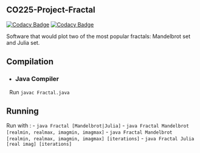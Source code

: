 ## CO225-Project-Fractal

[![Codacy Badge](https://api.codacy.com/project/badge/Grade/a95e684b144949d88aa8bd5565973f8d)](https://app.codacy.com/app/hisni/CO225-Project-Fractals?utm_source=github.com&utm_medium=referral&utm_content=hisni/CO225-Project-Fractals&utm_campaign=Badge_Grade_Settings)
[![Codacy Badge](https://api.codacy.com/project/badge/Grade/a95e684b144949d88aa8bd5565973f8d)](https://app.codacy.com/app/hisni/CO225-Project-Fractals?utm_source=github.com&utm_medium=referral&utm_content=hisni/CO225-Project-Fractals&utm_campaign=Badge_Grade_Dashboard)

  Software that would plot two of the most popular fractals: Mandelbrot set and Julia set.

## Compilation
  - ### Java Compiler
    Run `javac Fractal.java`
  
## Running
  Run with :
    - `java Fractal [Mandelbrot|Julia]`
    - `java Fractal Mandelbrot [realmin, realmax, imagmin, imagmax]`
    - `java Fractal Mandelbrot [realmin, realmax, imagmin, imagmax] [iterations]`
    - `java Fractal Julia [real imag] [iterations]`
  